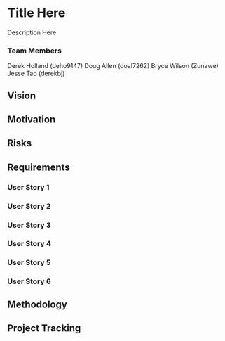 # Title Here
Description Here

### Team Members
Derek Holland (deho9147)
Doug Allen (doal7262)
Bryce Wilson (Zunawe)
Jesse Tao (derekbj)

## Vision

## Motivation

## Risks

## Requirements

### User Story 1

### User Story 2

### User Story 3

### User Story 4

### User Story 5

### User Story 6

## Methodology

## Project Tracking
